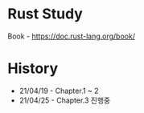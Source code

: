 # Rust Study
Book - https://doc.rust-lang.org/book/

# History
* 21/04/19 - Chapter.1 ~ 2
* 21/04/25 - Chapter.3 진행중